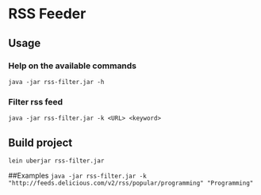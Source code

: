 # RSS Feeder

## Usage

### Help on the available commands
`java -jar rss-filter.jar -h`

### Filter rss feed
`java -jar rss-filter.jar -k <URL> <keyword>`


## Build project
`lein uberjar rss-filter.jar`

##Examples
`java -jar rss-filter.jar -k "http://feeds.delicious.com/v2/rss/popular/programming" "Programming"`
